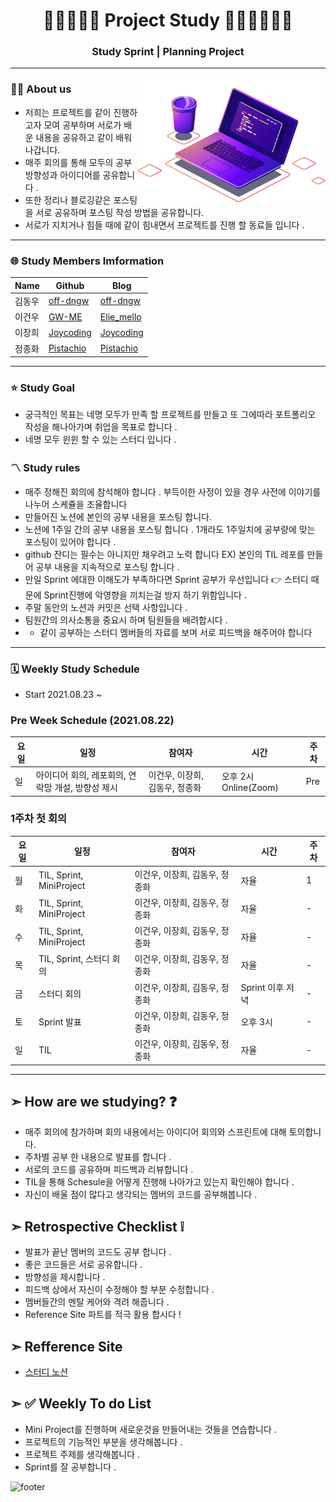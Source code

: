 <h1 align="center"> 👦🏻🧑🏻‍💻 Project Study 🧑🏽‍💻🧑🏻‍🦱</h1>

<h3 align="center">Study Sprint | Planning Project</h3>

---------------------------------------------------------------------------------------------------------------------------------------------------------------------------------

<img align="right" height="200" width="300" src="readmeImage.png">

### 🙋‍♂️ About us 
- 저희는 프로젝트를 같이 진행하고자 모여 공부하며 서로가 배운 내용을 공유하고 같이 배워나갑니다.
- 매주 회의를 통해 모두의 공부 방향성과 아이디어를 공유합니다 .
- 또한 정리나 블로깅같은 포스팅을 서로 공유하며 포스팅 작성 방법을 공유합니다.
- 서로가 지치거나 힘들 때에 같이 힘내면서 프로젝트를 진행 할 동료들 입니다 .


---------------------------------------------------------------------------------------------------------------------------------------------------------------------------------

### 🌐 Study Members Imformation

| Name | Github | Blog | 
|---|---|---|
| 김동우 | [off-dngw](https://github.com/off-dngw) | [off-dngw](https://velog.io/@off-dngw)  |
| 이건우 | [GW-ME](https://github.com/Geonwoo-Lee) | [Elie_mello](https://velog.io/@lee_geon_woo4336)   |
| 이장희 | [Joycoding](https://github.com/leejanghe) | [Joycoding](https://joy-codeing-lee.tistory.com/) |
| 정종화 | [Pistachio](https://github.com/pistachio02) | [Pistachio](https://velog.io/@pistachio02) |


---------------------------------------------------------------------------------------------------------------------------------------------------------------------------------

### ⭐️ Study Goal
- 궁극적인 목표는 네명 모두가 만족 할 프로젝트를 만들고 또 그에따라 포트폴리오 작성을 해나아가며 취업을 목표로 합니다 .
- 네명 모두 윈윈 할 수 있는 스터디 입니다 .

### 〽️ Study rules
- 매주 정해진 회의에 참석해야 합니다 . 부득이한 사정이 있을 경우 사전에 이야기를 나누어 스케쥴을 조율합니다
- 만들어진 노션에 본인의 공부 내용을 포스팅 합니다. 
- 노션에 1주일 간의 공부 내용을 포스팅 합니다 . 1개라도 1주일치에 공부량에 맞는 포스팅이 있어야 합니다 .
- github 잔디는 필수는 아니지만 채우려고 노력 합니다 EX) 본인의 TIL 레포를 만들어 공부 내용을 지속적으로 포스팅 합니다 .
- 만일 Sprint 에대한 이해도가 부족하다면 Sprint 공부가 우선입니다 👉 스터디 때문에 Sprint진행에 악영향을 끼치는걸 방지 하기 위함입니다 .
- 주말 동안의 노션과 커밋은 선택 사항입니다 .
- 팀원간의 의사소통을 중요시 하며 팀원들을 배려합시다 .
- - 같이 공부하는 스터디 멤버들의 자료를 보며 서로 피드백을 해주어야 합니다

---------------------------------------------------------------------------------------------------------------------------------------------------------------------------------

 ### 🗓 Weekly Study Schedule
 - Start 2021.08.23 ~
 
 ### Pre Week Schedule (2021.08.22)
| 요일 | 일정 | 참여자 | 시간 |  주차  |
|---|---|---|---|---|
| 일 | 아이디어 회의, 레포회의, 연락망 개설, 방향성 제시 | 이건우, 이장희, 김동우, 정종화 | 오후 2시 Online(Zoom) | Pre |

 ### 1주차 첫 회의 
| 요일 | 일정 | 참여자 | 시간 |  주차  |
|---|---|---|---|---|
| 월 | TIL, Sprint, MiniProject | 이건우, 이장희, 김동우, 정종화| 자율 | 1 |
| 화 | TIL, Sprint, MiniProject | 이건우, 이장희, 김동우, 정종화| 자율 | - |
| 수 | TIL, Sprint, MiniProject | 이건우, 이장희, 김동우, 정종화| 자율 | - |
| 목 | TIL, Sprint, 스터디 회의 | 이건우, 이장희, 김동우, 정종화| 자율 | - |
| 금 | 스터디 회의 | 이건우, 이장희, 김동우, 정종화| Sprint 이후 저녁 | - |
| 토 | Sprint 발표 | 이건우, 이장희, 김동우, 정종화| 오후 3시 | - |
| 일 | TIL | 이건우, 이장희, 김동우, 정종화| 자율 | - |
 
 
---------------------------------------------------------------------------------------------------------------------------------------------------------------------------------


## ➣ How are we studying? ❓
- 매주 회의에 참가하며 회의 내용에서는 아이디어 회의와 스프린트에 대해 토의합니다. 
- 주차별 공부 한 내용으로 발표를 합니다 .
- 서로의 코드를 공유하며 피드백과 리뷰합니다 .
- TIL을 통해 Schesule을 어떻게 진행해 나아가고 있는지 확인해야 합니다 .
- 자신이 배울 점이 많다고 생각되는 멤버의 코드를 공부해봅니다 .

## ➣ Retrospective Checklist ❕
- 발표가 끝난 멤버의 코드도 공부 합니다 .
- 좋은 코드들은 서로 공유합니다 .
- 방향성을 제시합니다 .
- 피드백 상에서 자신이 수정해야 할 부분 수정합니다 .
- 멤버들간의 멘탈 케어와 격려 해줍니다 .
- Reference Site 파트를 적극 활용 합시다 ! 

## **➣ Refference Site** 
- [스터디 노션](https://www.notion.so/2d077685bdf8424a9d9d7c23cd22ba08?v=d44fbf8fa0d84d79a9c1f77c2f3bbf0c)


## **➣ ✅ Weekly To do List**
- Mini Project를 진행하며 새로운것을 만들어내는 것들을 연습합니다 .
- 프로젝트의 기능적인 부분을 생각해봅니다 .
- 프로젝트 주제를 생각해봅니다 .
- Sprint를 잘 공부합니다 .





![footer](https://capsule-render.vercel.app/api?type=transparent&color=B897FF&height=300&section=footer&text=we%20can%20make%20it!%20&animation=fadeIn&fontSize=50&fontColor=BCBBFA)




